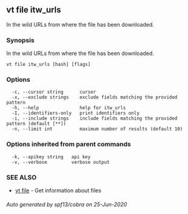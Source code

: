 ## vt file itw_urls

In the wild URLs from where the file has been downloaded.

### Synopsis

In the wild URLs from where the file has been downloaded.

```
vt file itw_urls [hash] [flags]
```

### Options

```
  -c, --cursor string      cursor
  -x, --exclude strings    exclude fields matching the provided pattern
  -h, --help               help for itw_urls
  -I, --identifiers-only   print identifiers only
  -i, --include strings    include fields matching the provided pattern (default [**])
  -n, --limit int          maximum number of results (default 10)
```

### Options inherited from parent commands

```
  -k, --apikey string   api key
  -v, --verbose         verbose output
```

### SEE ALSO

* [vt file](vt_file.md)	 - Get information about files

###### Auto generated by spf13/cobra on 25-Jun-2020
